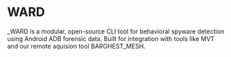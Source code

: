 # WARD
_WARD is a modular, open-source CLI tool for behavioral spyware detection using Android ADB forensic data. Built for integration with tools like MVT and our remote aquision tool BARGHEST_MESH.
